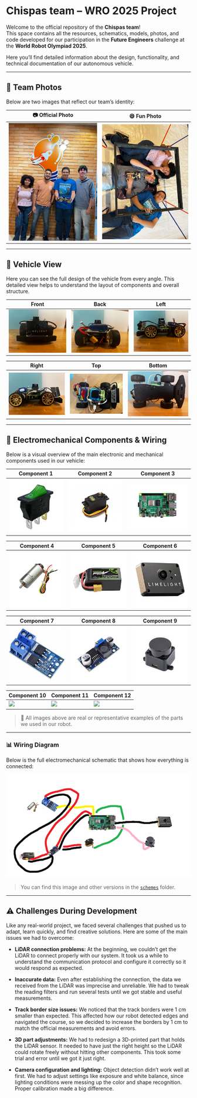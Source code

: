 # Chispas team – WRO 2025 Project

Welcome to the official repository of the **Chispas team**!  
This space contains all the resources, schematics, models, photos, and code developed for our participation in the **Future Engineers** challenge at the **World Robot Olympiad 2025**.

Here you’ll find detailed information about the design, functionality, and technical documentation of our autonomous vehicle.

---

## 📸 Team Photos

Below are two images that reflect our team’s identity:

| 📷 Official Photo | 😄 Fun Photo |
|------------------|--------------|
| ![Official team photo](t-photos/foto_oficial.jpeg) | ![Fun team photo](t-photos/foto_divertida.jpeg) |

---

## 🚗 Vehicle View

Here you can see the full design of the vehicle from every angle. This detailed view helps to understand the layout of components and overall structure.

| Front | Back | Left |
|--------|---------|-----------|
| ![](v-photos/Front.jpeg) | ![](v-photos/Back.jpeg) | ![](v-photos/Left.jpeg) |

| Right | Top | Bottom |
|--------|----------|----------|
| ![](v-photos/Right.jpeg) | ![](v-photos/top1.jpeg) | ![](v-photos/Bottom.jpeg) |


---

## 🧠 Electromechanical Components & Wiring

Below is a visual overview of the main electronic and mechanical components used in our vehicle:

| Component 1 | Component 2 | Component 3 |
|-------------|-------------|-------------|
| ![](schemes/component1.jpeg) | ![](schemes/component2.jpeg) | ![](schemes/component3.jpeg) |

| Component 4 | Component 5 | Component 6 |
|-------------|-------------|-------------|
| ![](schemes/component4.jpeg) | ![](schemes/component5.jpeg) | ![](schemes/component6.jpeg) |

| Component 7 | Component 8 | Component 9 |
|-------------|-------------|-------------|
| ![](schemes/component7.jpeg) | ![](schemes/component8.jpeg) | ![](schemes/component9.jpeg) |

| Component 10 | Component 11 | Component 12 |
|-------------|-------------|-------------|
| ![](schemes/component10.jpeg) | ![](schemes/component11.jpeg) | ![](schemes/component12.jpeg) |

> 📸 All images above are real or representative examples of the parts we used in our robot.

---

### 📊 Wiring Diagram

Below is the full electromechanical schematic that shows how everything is connected:

![Wiring Diagram](schemes/electromechanical_diagram.png)

> You can find this image and other versions in the [`schemes`](schemes/) folder.

---

## ⚠️ Challenges During Development

Like any real-world project, we faced several challenges that pushed us to adapt, learn quickly, and find creative solutions. Here are some of the main issues we had to overcome:

- **LiDAR connection problems:** At the beginning, we couldn’t get the LiDAR to connect properly with our system. It took us a while to understand the communication protocol and configure it correctly so it would respond as expected.

- **Inaccurate data:** Even after establishing the connection, the data we received from the LiDAR was imprecise and unreliable. We had to tweak the reading filters and run several tests until we got stable and useful measurements.

- **Track border size issues:** We noticed that the track borders were 1 cm smaller than expected. This affected how our robot detected edges and navigated the course, so we decided to increase the borders by 1 cm to match the official measurements and avoid errors.

- **3D part adjustments:** We had to redesign a 3D-printed part that holds the LiDAR sensor. It needed to have just the right height so the LiDAR could rotate freely without hitting other components. This took some trial and error until we got it just right.

- **Camera configuration and lighting:** Object detection didn’t work well at first. We had to adjust settings like exposure and white balance, since lighting conditions were messing up the color and shape recognition. Proper calibration made a big difference.

